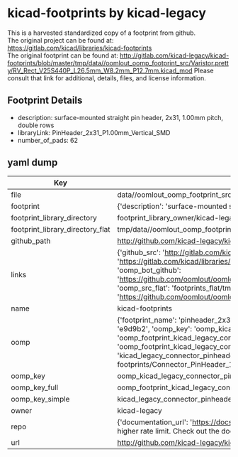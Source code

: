 # kicad-footprints by kicad-legacy  
This is a harvested standardized copy of a footprint from github.  
The original project can be found at:  
https://gitlab.com/kicad/libraries/kicad-footprints  
The original footprint can be found at:
http://gitlab.com/kicad-legacy/kicad-footprints/blob/master/tmp/data//oomlout_oomp_footprint_src/Varistor.pretty/RV_Rect_V25S440P_L26.5mm_W8.2mm_P12.7mm.kicad_mod
Please consult that link for additional, details, files, and license information.  
## Footprint Details
* description: surface-mounted straight pin header, 2x31, 1.00mm pitch, double rows  
* libraryLink: PinHeader_2x31_P1.00mm_Vertical_SMD  
* number_of_pads: 62  
## yaml dump  
| Key | Value |  
| --- | --- |  
| file | data//oomlout_oomp_footprint_src/kicad-footprints/Connector_PinHeader_1.00mm.pretty/PinHeader_2x31_P1.00mm_Vertical_SMD.kicad_mod |  
| footprint | {'description': 'surface-mounted straight pin header, 2x31, 1.00mm pitch, double rows', 'libraryLink': 'PinHeader_2x31_P1.00mm_Vertical_SMD', 'number_of_pads': 62} |  
| footprint_library_directory | footprint_library_owner/kicad-legacy_kicad-footprints |  
| footprint_library_directory_flat | tmp/data//oomlout_oomp_footprint_src/footprints_flat/kicad_legacy_connector_pinheader_1_00mm_pinheader_2x31_p1_00mm_vertical_smd/working |  
| github_path | http://github.com/kicad-legacy/kicad-footprints/blob/master/tmp/data//oomlout_oomp_footprint_src/Connector_PinHeader_1.00mm.pretty/PinHeader_2x31_P1.00mm_Vertical_SMD.kicad_mod |  
| links | {'github_src': 'http://gitlab.com/kicad-legacy/kicad-footprints/blob/master/tmp/data//oomlout_oomp_footprint_src/Varistor.pretty/RV_Rect_V25S440P_L26.5mm_W8.2mm_P12.7mm.kicad_mod', 'github_src_repo': 'https://gitlab.com/kicad/libraries/kicad-footprints', 'oomp_bot': 'tmp/data//oomlout_oomp_footprint_src/footprints/kicad_legacy_connector_pinheader_1_00mm_pinheader_2x31_p1_00mm_vertical_smd/working', 'oomp_bot_github': 'https://github.com/oomlout/oomlout_oomp_footprint_bot/tree/main/tmp/data//oomlout_oomp_footprint_src/footprints/kicad_legacy_connector_pinheader_1_00mm_pinheader_2x31_p1_00mm_vertical_smd/working', 'oomp_src_flat': 'footprints_flat/tmp/data//oomlout_oomp_footprint_src/footprints_flat/kicad_legacy_connector_pinheader_1_00mm_pinheader_2x31_p1_00mm_vertical_smd/working', 'oomp_src_flat_github': 'https://github.com/oomlout/oomlout_oomp_footprint_src/tree/main/tmp/data//oomlout_oomp_footprint_src/footprints_flat/kicad_legacy_connector_pinheader_1_00mm_pinheader_2x31_p1_00mm_vertical_smd/working'} |  
| name | kicad-footprints |  
| oomp | {'footprint_name': 'pinheader_2x31_p1_00mm_vertical_smd', 'library_name': 'connector_pinheader_1_00mm', 'md5': 'e9d9b286b1d86fd96436cf50b57eae8d', 'md5_10': 'e9d9b286b1', 'md5_5': 'e9d9b', 'md5_6': 'e9d9b2', 'oomp_key': 'oomp_kicad_legacy_connector_pinheader_1_00mm_pinheader_2x31_p1_00mm_vertical_smd', 'oomp_key_extra': 'oomp_footprint_kicad_legacy_connector_pinheader_1_00mm_pinheader_2x31_p1_00mm_vertical_smd', 'oomp_key_full': 'oomp_footprint_kicad_legacy_connector_pinheader_1_00mm_pinheader_2x31_p1_00mm_vertical_smd_e9d9b2', 'oomp_key_simple': 'kicad_legacy_connector_pinheader_1_00mm_pinheader_2x31_p1_00mm_vertical_smd', 'original_filename': 'data//oomlout_oomp_footprint_src/kicad-footprints/Connector_PinHeader_1.00mm.pretty/PinHeader_2x31_P1.00mm_Vertical_SMD.kicad_mod', 'owner_name': 'kicad_legacy'} |  
| oomp_key | oomp_kicad_legacy_connector_pinheader_1_00mm_pinheader_2x31_p1_00mm_vertical_smd |  
| oomp_key_full | oomp_footprint_kicad_legacy_connector_pinheader_1_00mm_pinheader_2x31_p1_00mm_vertical_smd |  
| oomp_key_simple | kicad_legacy_connector_pinheader_1_00mm_pinheader_2x31_p1_00mm_vertical_smd |  
| owner | kicad-legacy |  
| repo | {'documentation_url': 'https://docs.github.com/rest/overview/resources-in-the-rest-api#rate-limiting', 'message': "API rate limit exceeded for 84.66.142.224. (But here's the good news: Authenticated requests get a higher rate limit. Check out the documentation for more details.)"} |  
| url | http://github.com/kicad-legacy/kicad-footprints |  

